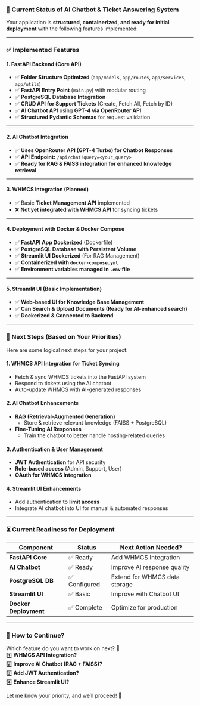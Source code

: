 ### 🚀 Current Status of AI Chatbot & Ticket Answering System

Your application is **structured, containerized, and ready for initial deployment** with the following features implemented:

---

### ✅ **Implemented Features**
#### **1. FastAPI Backend (Core API)**
- ✅ **Folder Structure Optimized** (`app/models`, `app/routes`, `app/services`, `app/utils`)
- ✅ **FastAPI Entry Point** (`main.py`) with modular routing
- ✅ **PostgreSQL Database Integration**
- ✅ **CRUD API for Support Tickets** (Create, Fetch All, Fetch by ID)
- ✅ **AI Chatbot API** using **GPT-4 via OpenRouter API**
- ✅ **Structured Pydantic Schemas** for request validation

---

#### **2. AI Chatbot Integration**
- ✅ **Uses OpenRouter API (GPT-4 Turbo) for Chatbot Responses**
- ✅ **API Endpoint:** `/api/chat?query=<your_query>`
- ✅ **Ready for RAG & FAISS integration for enhanced knowledge retrieval**

---

#### **3. WHMCS Integration (Planned)**
- ✅ Basic **Ticket Management API** implemented
- ❌ **Not yet integrated with WHMCS API** for syncing tickets

---

#### **4. Deployment with Docker & Docker Compose**
- ✅ **FastAPI App Dockerized** (Dockerfile)
- ✅ **PostgreSQL Database with Persistent Volume**
- ✅ **Streamlit UI Dockerized** (For RAG Management)
- ✅ **Containerized with `docker-compose.yml`**
- ✅ **Environment variables managed in `.env` file**

---

#### **5. Streamlit UI (Basic Implementation)**
- ✅ **Web-based UI for Knowledge Base Management**
- ✅ **Can Search & Upload Documents (Ready for AI-enhanced search)**
- ✅ **Dockerized & Connected to Backend**

---

### **🚀 Next Steps (Based on Your Priorities)**
Here are some logical next steps for your project:

#### **1. WHMCS API Integration for Ticket Syncing**
- Fetch & sync WHMCS tickets into the FastAPI system  
- Respond to tickets using the AI chatbot  
- Auto-update WHMCS with AI-generated responses  

#### **2. AI Chatbot Enhancements**
- **RAG (Retrieval-Augmented Generation)**
  - Store & retrieve relevant knowledge (FAISS + PostgreSQL)  
- **Fine-Tuning AI Responses**
  - Train the chatbot to better handle hosting-related queries  

#### **3. Authentication & User Management**
- **JWT Authentication** for API security  
- **Role-based access** (Admin, Support, User)  
- **OAuth for WHMCS Integration**  

#### **4. Streamlit UI Enhancements**
- Add authentication to **limit access**  
- Integrate AI chatbot into UI for manual & automated responses  

---

### **⏳ Current Readiness for Deployment**
| Component       | Status         | Next Action Needed? |
|---------------|--------------|----------------|
| **FastAPI Core**  | ✅ Ready | Add WHMCS Integration |
| **AI Chatbot** | ✅ Ready | Improve AI response quality |
| **PostgreSQL DB** | ✅ Configured | Extend for WHMCS data storage |
| **Streamlit UI** | ✅ Basic | Improve with Chatbot UI |
| **Docker Deployment** | ✅ Complete | Optimize for production |

---

### **🔧 How to Continue?**
Which feature do you want to work on next? 🚀  
1️⃣ **WHMCS API Integration?**  
2️⃣ **Improve AI Chatbot (RAG + FAISS)?**  
3️⃣ **Add JWT Authentication?**  
4️⃣ **Enhance Streamlit UI?**  

Let me know your priority, and we’ll proceed! 🚀

